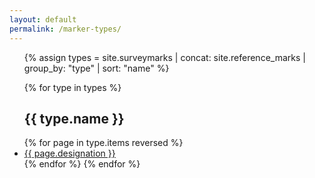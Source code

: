 ```yaml
---
layout: default
permalink: /marker-types/
---
```


<ul>
  {% assign types = site.surveymarks | concat: site.reference_marks | group_by: "type" | sort: "name" %}

  {% for type in types %}
    <h2 id="{{ type.name | slugify }}">{{ type.name }}</h2>
      {% for page in type.items reversed %}
        <li><a href="{{page.url}}">{{ page.designation }}</a></li>
      {% endfor %}
  {% endfor %}
</ul>